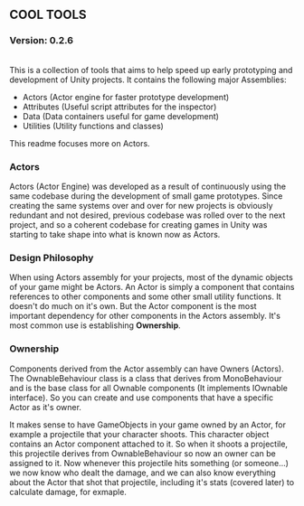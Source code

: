 <h2>COOL TOOLS</h2>
<h3> Version: 0.2.6 </h3>

<br>
This is a collection of tools that aims to help speed up early prototyping and development of Unity projects.
It contains the following major Assemblies:
<ul>
<li>Actors (Actor engine for faster prototype development)</li>
<li>Attributes (Useful script attributes for the inspector)</li>
<li>Data (Data containers useful for game development)</li>
<li>Utilities (Utility functions and classes)</li>
</ul>

This readme focuses more on Actors.

### Actors
Actors (Actor Engine) was developed as a result of continuously using the same codebase during the development of small game prototypes.
Since creating the same systems over and over for new projects is obviously redundant and not desired, previous codebase was rolled over
to the next project, and so a coherent codebase for creating games in Unity was starting to take shape into what is known now as Actors.

### Design Philosophy
When using Actors assembly for your projects, most of the dynamic objects of your game might be Actors. An Actor is simply a component
that contains references to other components and some other small utility functions. It doesn't do much on it's own. But the Actor component
is the most important dependency for other components in the Actors assembly. It's most common use is establishing **Ownership**.

### Ownership
Components derived from the Actor assembly can have Owners (Actors). The OwnableBehaviour class is a class that derives from MonoBehaviour
and is the base class for all Ownable components (It implements IOwnable interface). So you can create and use components that have a specific 
Actor as it's owner.

It makes sense to have GameObjects in your game owned by an Actor, for example a projectile that your character shoots. This character object
contains an Actor component attached to it. So when it shoots a projectile, this projectile derives from OwnableBehaviour so now an owner
can be assigned to it. Now whenever this projectile hits something (or someone...) we now know who dealt the damage, and we can also
know everything about the Actor that shot that projectile, including it's stats (covered later) to calculate damage, for exmaple.

<br>
